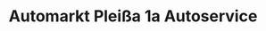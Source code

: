 ---
title: "Automarkt Pleißa 1a Autoservice"
url: /limbach-oberfrohna/automarkt-pleissa-1a-autoservice/
shop: Autowerkstatt
---
